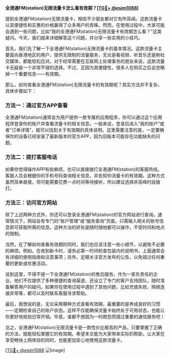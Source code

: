 **全港通FM(station)无限流量卡怎么看有效期？[[TG💪+ @esim1088](https://t.me/s/esim1088)]**

提到全港通FM(station)无限流量卡，相信不少朋友都对它有所耳闻。这款流量卡以其便捷性和实惠的价格赢得了众多用户的青睐。然而，在使用过程中，大家可能会遇到一些问题，比如“我的全港通FM(station)无限流量卡有效期怎么看？”这类疑问。今天，我们就来详细解答这个问题，并分享一些实用的小技巧。

首先，我们先了解一下全港通FM(station)无限流量卡的基本情况。这款流量卡主要面向香港地区的用户，提供无限制的流量服务，无论是看视频、听音乐还是刷社交媒体，都能轻松应对。对于经常需要在互联网上处理事务的朋友来说，这款流量卡无疑是一个非常不错的选择。不过，正因为其便捷性，很多人在购买之后会忽略掉一个重要信息——有效期。

那么，如何查看全港通FM(station)无限流量卡的有效期呢？其实方法并不复杂，具体步骤如下：

### 方法一：通过官方APP查看

全港通FM(station)通常会为用户提供一款专属的应用程序，你可以通过这个应用程序登录你的账户并查看流量卡的相关信息。一般来说，登录后进入“我的账户”或者“订单详情”，就可以找到关于有效期的具体说明。这里需要注意的是，一定要确保你的设备已经安装了最新版本的官方APP，因为旧版本可能存在功能缺失的问题。

### 方法二：拨打客服电话

如果你觉得操作APP有些麻烦，也可以直接拨打全港通FM(station)的客服热线。客服人员会根据你的手机号码查询相关信息，并告知你流量卡的有效期。这种方式虽然简单直接，但可能需要花费一点时间等待接听，所以建议选择非高峰时段拨打。

### 方法三：访问官方网站

除了上述两种方式外，你还可以登录全港通FM(station)的官方网站进行查询。通常情况下，网站会有专门的“账户管理”或“服务查询”页面，只需输入相关的账号信息即可获取所需的信息。这种方法的好处是随时随地都可以操作，不受时间和地点的限制。

当然，在了解如何查看有效期的同时，我们也应该注意一些小细节，以避免不必要的麻烦。例如，在收到新卡时，请务必第一时间检查包装内的说明书，上面通常会有详细的使用指南和注意事项；另外，定期关注官方发布的公告，以免错过任何重要的更新或优惠活动。

说到这里，不得不提一下全港通FM(station)的售后服务。作为一家负责任的企业，他们不仅提供了多种便捷的查询渠道，还设立了专门的客户支持团队，随时准备解答用户的疑问。如果你在使用过程中遇到了其他问题，比如充值失败、网络连接异常等，都可以及时联系客服寻求帮助。

最后，我想说的是，无论采用哪种方式查看有效期，最重要的是养成良好的习惯——定期检查自己的账户状态。这样不仅能确保流量卡始终处于可用状态，也能让你更好地规划日常开销。毕竟，谁都不想因为一时疏忽而错过重要的通信服务吧！

总之，全港通FM(station)无限流量卡是一款性价比极高的产品，只要掌握了正确的方法，就能轻松掌握它的有效期。希望本文能为大家带来实际的帮助，让大家在享受畅快上网体验的同时，也能更加安心地使用这款流量卡。

[[TG💪+ @esim1088](https://t.me/s/esim1088) ![Image](https://i.postimg.cc/4NQfJmqS/Snipaste-2025-05-13-00-14-12.png)]